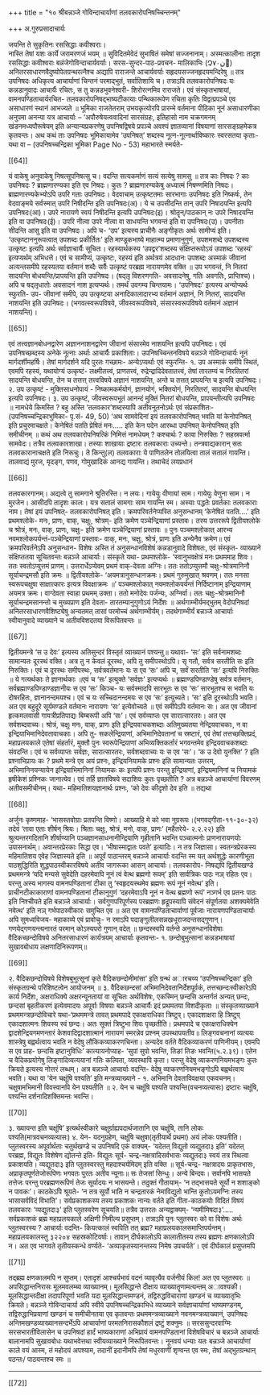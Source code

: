 +++
title = "१० श्रीबन्नञ्जे गोविन्दाचार्याणां तलवकारोपनिषच्चिन्तनम्"

+++
अ.गुरुप्रसादाचार्यः

जयन्ति ते सुकृतिनः रससिद्धाः कवीश्वराः।  
नास्ति तेषां यशः कार्ये जरामरणजं भयम् ॥ 
सुविदितमेवेदं सुभाषितं समेषां सज्जनानाम्। अस्मत्कालीनाः तादृश 
रससिद्धाः कवीश्वराः बन्नंजेगोविन्दाचार्यवर्याः। सरस-सुन्दर-पाठ-प्रवचन- 
मालिकाभिः (Չ׌ن۷۰ِ) अनितरसाधारणवैदुष्योपेतग्रन्थरत्नैश्च अद्यापि 
राराजन्ते  आचार्यवर्याः  सहृदयसज्जनहृदयमन्दिरेषु  ॥  तत्र  उपनिषदः 
अधिकृत्य  आचार्याणां  चिन्तनं  परमाद्भुतं,  सर्वातिशायि  च।  तत्राऽपि 
तलवकारोपनिषदः यः कन्नडानुवादः आचार्यैः रचितः, स तु कन्नडभुवनेश्वरी-
शिरोरत्नमिव  राराजते।  एवं  संस्कृतभाषायां,  वामनपण्डिताचार्यरचित- 
तलवकारोपनिषद्भाष्यटीकायाः पन्थिकारूपेण रचिता कृतिः विद्वत्प्रपञ्चे एव 
असाधारणं स्थानं आभज्यते ॥ 
भूमिका राजतेतराम् 
उभयकृत्योरपि प्रारम्भे वर्तमाना पीठिका नूनं असाधारणीका अनुपमा 
अनन्या यत्र आचार्याः – ‘अपौरुषेयत्ववादिनां सारसंग्रहः, इतिहासो नाम 
चक्रगमनम् खंडनमध्यपौरूषेयम् इति अन्यान्यप्रकरणेषु उपनिषद्विषये प्रपञ्चे 
अवश्यं ज्ञातव्यानां विषयाणां सारसङ्ग्रहमेकत्र कृतवन्तः। 
अथ कथं ताः उपनिषदः
भूमिकायामेव ‘उपनिषत्’ शब्दस्य नूत्न-नूत्नार्थाविष्कारः स्वरसतया 
कृताः- यथा वा – (उपनिषच्चन्द्रिका भूमिका Page No - 53)
महाभारते स्मर्यते- 

[[64]]

यं वाकेषु अनुवाकेषु निषत्सूपनिषत्सु च। 
वदन्ति सत्यकर्माणं सत्यं सत्येषु सामसु ॥
तत्र काः निषदः ? काः उपनिषदः ? ब्राह्मणारण्यका इति एव निषदः। 
कुतः ? ब्राह्मणारण्यकेषु अध्यात्मं निषण्णमिति निषदः। ब्राह्मणारण्यकेभ्योऽपि 
उपरि गताः उपनिषदः। वेदवाचाम् उत्कृष्टतमाः सारभागाः उपनिषदः इति 
निष्कर्षः, तेन वेदवाङ्मये सर्वस्मात् उपरि निषीदन्ति इति उपनिषदः(अ)। ये 
च  उपसीदन्ति  तान्  उपरि  निषादयन्ति  इत्यपि  उपनिषदः(आ)।  उपरे 
नारायणे स्वयं निषीदन्ति इत्यपि उपनिषदः(इ)। श्रोतॄन्/पाठकान् नः उपरे 
निषादयन्ति इति वा उपनिषदः(ई)। उपरि नीत्वा उपरे नीत्वा वा साधयन्ति 
भगवन्तं इति वा उपनिषदः(उ)। उपनीताः सीदन्ति आसु इति वा उपनिषदः।
अपि  च-  ‘उप’  इत्यस्य  प्राचीनैः  अङ्गीकृतः  अर्थः  सामीप्यं  इति। 
‘उत्कृष्टाननुरूपत्वात्  उपशब्दः  प्रकीर्तितः’  इति  माण्डूकभाष्ये  माहात्म्य 
प्रमाणानुगुणं, उपशमशब्दे उपशब्दस्य उत्कृष्टः इत्यपि अर्थः सर्वज्ञाचार्यैः 
सूचितः। रहस्यार्थकस्य ‘उपद्वर’शब्दस्य संक्षिप्तरूपोऽयं उपशब्दः ‘रहस्यं’ 
इत्यप्यर्थम्  अभिधत्ते।  एवं  च  सामीप्यं,  उत्कृष्टः,  रहस्यं  इति  अर्थत्रयं 
आदधानः उपशब्दः अस्माकं जीवानां अत्यन्तसमीपे रहस्यतया वर्तमानं 
शब्दैः सर्वैः उत्कृष्टं परब्रह्म नारायणमेव वक्ति ॥ उप भगवन्तं, नि  नितरां 
सादयन्ति  बोधयन्ति/प्रापयन्ति इति उपनिषदः। (षद्लृ विशरणगति-
अवसादनेषु, गतिः अवगतिः, प्राप्तिश्च)। 
अपि  च  षद्लृधातोः  अवसादनं   नाश  इत्यप्यर्थः।  तमर्थं  उवगम्य 
चिन्तयामः। ‘उपनिषदः’ इत्यस्य अन्योप्यर्थः स्फुरति-
उप- जीवानां समीपे, उप उत्कृष्टया  अनादिकालादारभ्य वर्तमानं 
अज्ञानं, नि नितरां, सादयन्ति  नाशयन्ति इति उपनिषदः।
(भगवत्स्वरूपविषये,  जीवस्वरूपविषये,  संसारस्वरूपविषये  वर्तमानं 
अज्ञानं नाशयन्ति)।

[[65]]

एवं  तत्त्वज्ञानबोधनद्वारेण  अज्ञाननाशनद्वारेण  जीवानां  संसारमेव 
नाशयन्ति इत्यपि उपनिषदः।
एवं  उपनिषच्छब्दस्य  अनेके  नूत्नाः  अर्थाः  आचार्यैः  प्रकाशिताः। 
उपनिषच्चिन्तनविषये  बन्नञ्जे  गोविन्दाचार्यः  नूनं  मार्गदर्शीमहर्षिः।  तेषां 
मार्गदर्शने यदि पुरतः गच्छामः- अन्येऽप्यर्थाः एवं स्फुरन्ति-
१. उप  अस्माकं समीपे स्थितं, एवमपि रहस्यं, यथायोग्यं उत्कृष्टं- 
लक्ष्मीतत्त्वं, प्राणतत्त्वं, रुद्रेन्द्रादिदेवतातत्त्वं, तेषां तारतम्यं च निरतितरां 
सादयन्ति  बोधयन्ति, तेन च तत्तत्त् तत्त्वविषये अज्ञानं नाशयन्ति, अन्ते 
च तत्तत् प्रापयन्ति च इत्यपि उपनिषदः।
२. उप  उत्कृष्टं - मुक्तिसाधनोपायं - निष्कामकर्मयोगं, ज्ञानयोगं, 
भक्तियोगं, निरतितरां, सादयन्ति बोधयन्ति इत्यपि उपनिषदः।
३. उप  उत्कृष्टं, जीवस्वरूपभूतं आनन्दं मुक्तिं नितरां बोधयन्ति, 
प्रापयन्तीत्यपि उपनिषदः ॥
नामधेये किमस्ति ? बहु अस्ति
‘तलवकार’शब्दस्यापि अतीवनूतनोऽर्थः एवं संप्रकाशितः-
(उपनिषच्चन्द्रिकाभुमिका- पृ.सं- 49, 50)
‘अथ सामवेदिनां इयं तलवकारोपनिषत् भवति यां केनोपनिषत् इति 
प्रचुरमाचक्षते। केनेषितं पतति प्रेषितं मनः..... इति केन पदेन आरब्धा 
उपनिषत् केनोपनिषत् इति समीचीनम् ॥ कथं अथ तलवकारोपनिषत्किं 
निमित्तं नामधेयम् ? कश्चार्थः ? कावा निरुक्तिः ? सहस्रवर्त्मा सामवेदः। 
तत्रैव  तलवकारशाखा।  तस्याः  शाखायाः  द्रष्टारः  तलवकाराः  उच्यन्ते। 
तन्त्रवाद्यकारान्  सतः  तलवकारानाचक्षते  इति  निरूचुः।  ते  किन्तु(ल) 
तलवकाराः  ये  पाणितलेन  तोलयित्वा  तालं  सतालं  गायन्ति।  तालवाद्यं 
मुरज, मृदङ्ग, पणव, गोमुखादिकं आनद्य गायन्ति। तथाचेदं लयप्रधानं 

[[66]]

तलवकारगानम्। अद्यत्वे तु सामगाने श्रुतिरस्ति। न लयः। गायेयुः वीणायां 
साम। गायेयुः वेणुना साम। न मुरजेन। आसीदपि तादृशः कालः। यत्र 
सतालं सामगाः साम गायन्ति स्म। अस्याः पद्धतेः प्रवर्तकाः तलवकाराः 
नाम। तेषां इयं उपनिषत्- तलवकारोपनिषत् इति।
क्रमपरिवर्तनेप्यस्ति अनुसन्धानम्
‘केनेषितं पतति....’ इति प्रथमश्लोके- मनः, प्राणः, वाक्, चक्षुः, 
श्रोत्रम्- इति क्रमेण पञ्चेन्द्रियाणां प्रस्तावः। तस्य उत्तररूपे द्वितीयश्लोके च 
श्रोत्रं, मनः, वाक्, प्राणः, चक्षुः- इति क्रमेण पञ्चेन्द्रियाणां प्रस्तावः ॥ पुनः 
पञ्चमश्लोकात् आरभ्य नवमश्लोकपर्यन्तं-पञ्चेन्द्रियाणां प्रस्तावः- वाक्, मनः, 
चक्षुः, श्रोत्रं, प्राणः इति अन्येनैव क्रमेण॥ एवं क्रमपरिवर्तनेऽपि अनुसन्धान-
विशेषः अस्ति तं अनुसन्धानविशेषं कन्नडानुवादे विशेषतः, एवं संस्कृत-
व्याख्याने संक्षिप्ततया सूचितवन्तः बन्नञ्जे आचार्याः। संस्कृते यथा-
प्रथमश्लोके- ‘स्वानुभवक्षेत्रं मनः प्रथममाह शिवः। ततः स्वतोऽप्युत्तमं 
प्राणम्।  उत्तरार्धेऽप्येवम्  प्रथमं  वाक्-देवता  अग्निः।  ततः  ततोऽप्युत्तमौ 
चक्षुः-श्रोत्रमानिनौ सूर्याचन्द्रमसौ इति क्रमः ॥
द्वितीयश्लोके- ‘अयमत्रानुसन्धानक्रमः। प्रथमं गुरुमुखात् श्रवणम्। ततः 
मनसा स्वरूपचक्षुषा साक्षात्कारः इत्यत्र विवक्षाक्रमः ॥’ 
पञ्चमश्लोकात् नवमश्लोकपर्यन्तं निर्दिष्टानाम् इन्द्रियाणाम् अयमत्र क्रमः। 
वाग्देवता स्वाहा प्रथमम् उक्ता। ततो मनोदेवः पर्जन्यः, अग्निर्वा। ततः 
चक्षुः-श्रोत्रमानिनौ  सूर्याचन्द्रमसानन्तो  च  मुख्यप्राण  इति  देवता- 
तारतम्यानुगुणोऽयं निर्देशः ॥
अर्थगाम्भीर्यमद्भुतम् 
वेदोपनिषदां  अनितरसाधारणवैशिष्ट्येषु  अन्यतमत्  तासां  परमोच्चं 
अर्थगाम्भीर्यम्। तदर्थगाम्भीर्यं बन्नञ्जे आचार्याः स्वीयानुवादे व्याख्याने च 
अतीवविशदतया विरूपितवन्तः ॥

[[67]]

द्वितीयमन्त्रे  ‘स  उ  देवः’  इत्यस्य  अतिसुन्दरं  विस्तृतं  व्याख्यानं 
पश्यन्तु॥ यथावा- ‘सः’ इति सर्वनामशब्दः सामान्यतः दूरस्थं वक्ति। अत्र 
तु न केवलं दूरस्थः, अपि तु समीपस्थोऽपि। सृ गतौ, सर्वत्र सरतीति  सः 
इति निरुक्तिः। एवं च दूरस्थः समीपस्थः, सर्वत्रवर्तमानः यः स एव ‘सः’ 
अपि  च,  सर्वं  सरतीति   ‘सः’  इत्यपि  निरुक्तिः  ॥  ये  गत्यर्थकाः  ते 
ज्ञानार्थकाः ॥एवं च ‘सः’ इत्युक्ते ‘सर्वज्ञः’ इत्यप्यर्थः ॥ ब्रह्माण्डपिण्डाण्डेषु 
सर्वत्र वर्तमानः, सर्वब्रह्माण्डपिण्डाण्डज्ञानीयः स एव ‘सः’ 
किञ्च- यः सर्वस्मादपि सारभूतः स एव ‘सः’ सारभूतश्च स भवति यः 
दोषरहितः, ज्ञानानन्दमयश्च। एवं च यः सच्चिदानन्दमयः स एव ‘सः’ इत्युच्यते। 
‘सः’ इति दूरस्थोऽपि भवति। अत एव बहुदूरे सूर्यमण्डले वर्तमानः 
नारायणः ‘सः’ इत्येवोच्यते ॥ एवं समीपेऽपि वर्तमानः सः। अत एव जीवानां 
हृत्कमलवासी गायत्रीप्रतिपाद्यः बिम्बरूपी अपि ‘सः’। एवं सर्वव्याप्तः एव 
सारात्सारतरः। अत एव सर्वशब्दवाच्यः। श्रोत्रं, चक्षुः मनः, वाक्, प्राणः 
इति  इन्द्रियवाचकशब्दाः  अतिमुख्यतया  नेन्द्रियवाचकाः,  न  वा 
इन्द्रियाभिमानिदेवतावाचकाः। अपि तु- सकलेन्द्रियाणां, अभिमानिदेवतानां 
च स्रष्टारं, एवं तेषां तत्तच्छक्तिप्रदं, महाप्रलयकाले एतेषां संहर्तारं, मुक्तौ पुनः 
स्वरूपेन्द्रियाणां अभिव्यक्तिकर्तारं भगवन्तमेव इन्द्रियवाचकशब्दाः संवदन्ति। 
एवं च सर्वव्याप्तः सर्वज्ञः, सारात्सारतरः, सर्वशब्दवाच्यः यः स एव ‘सः’।
‘क उ देवो युनक्ति’ ? इति प्रश्नाभिप्रायः कः ?
प्रथमे  मन्त्रे  एव  अयं  प्रश्नः,  इन्द्रियनियामके  प्रश्नः  इति  सामान्यतः 
उत्तरम्, अभिमानिनयन्यायेन इन्द्रियाभिमानिनां नियामकः कः इत्यपि प्रश्नः 
परन्तु इन्द्रियाणां, इन्द्रियमानिनां च नियामकं हृषीकेशं प्रश्निकः जानात्येव। 
एवं तर्हि ज्ञातविषये सदाशिवः कुतः पृच्छतीति ? अत्र बन्नञ्जे आचार्याणां 
विवरणम् अतीवसमीचीनम्। यथा-
महिमातिशयज्ञानार्थः प्रश्नः, ‘को देवः कीदृशो देव इति ॥ तद्यथा 

[[68]]

अर्जुनः कृष्णमाह- ‘भासस्तवोग्राः प्रतपन्ति विष्णो। आख्याहि मे को भवा
नुग्ररूपः।(भगवद्गीता-११-३०-३२) तदेवं ‘तावा एताः शीर्षन् श्रियः। 
श्रिताः  चक्षुः,  श्रोत्रं,  मनो,  वाक्,  प्राणः’  (महैतरेये-  २.२.२२)  इति 
श्रुत्यन्तरगदितानि  शीर्षाण्यानि  पञ्चज्ञानसाधनानीन्द्रियाणि  गृहीतानि 
भवन्ति पञ्चात्मनोः प्राणनारायणयोः उपासनार्थम्। अवान्तरप्रेरकाः सिद्धा 
एव। ‘भीषास्माद्वातः पवते’ इत्यादिः। न तत्र जिज्ञासा। स्वतन्त्रप्रेरकस्य 
महिमातिशय एवेह जिज्ञास्यते इति ॥
अपूर्वं पाठान्तरम्
बन्नञ्जे आचार्याः वदन्ति स्म यत् अर्थशुद्धेः कारणीभूता पाठशुद्धिरिति 
शुद्धपाठस्वीकारविषये अतीव जागरूका आसन् आचार्याः। तलवकारोप-
निषद्यपि द्वितीयखण्डे प्रथममन्त्रे ‘यदि मन्यसे सुवेदेति दहरमेवापि नूनं त्वं 
वेत्थ ब्रह्मणो रूपम्’ इति सार्वत्रिकः पाठः नञ् रहितः एव। परन्तु अस्य 
भागस्य वामनपण्डितानां टीका तु ‘स्वहृदयस्थमेव ब्रह्मणः रूपं नूनं नवेत्थ’ 
इति। प्राचीनटीकाकाराणां वामनपण्डितानां टीकानुगुणं ‘दहरमेवाऽपि नूनं 
न वेत्थ ब्रह्मणो रूपं’ नञ्गर्भ एव प्रतनः पाठः इति निश्चीयते इति बन्नञ्जे 
आचार्याः।  सर्वगुणपरिपूर्णस्य  परब्रह्मणः  हृद्रूपस्यापि  संवेदनं  संपूर्णतया 
अशक्यमेवेति नवेत्थ’ इति नञ् गर्भपाठस्वीकारः समुचित एव ॥ अत एव 
वामनपण्डिताचार्याणां पूर्वजाः नारायणपण्डिताचार्याः अपि सुमध्वविजय-
महाकाव्ये एवं प्रावोचुः-
न रमाऽपि पदाङ्गुलीलसन्नखधूराजदन्तसद्गुणान्। 
गणयेद्गणयन्त्यनारतं परमान् कोऽस्यपरो गुणान् वदेत् ॥
छन्दस्स्वपि वर्तन्ते अनुसन्धानविशेषाः
वैदिकच्छन्दोविषये अनितरसाधारणं कार्यत्रयम् आचार्याः कृतवन्तः- 
१. छन्दोबुभुत्सानां कन्नडभाषायां सुखावबोधाय लक्षणादिनिरूपणम्॥

[[69]]

 २. वैदिकछन्दोविषये विशेषबुभुत्सूनां कृते वैदिकछन्दोमीमांसा’ इति ग्रन्थं 
अारचय्य ‘उपनिषच्चन्द्रिका’ इति संस्कृतग्रन्थे परिशिष्टत्वेन आयोजनम् ॥ 
३.  वैदिकछन्दसां  अभिमानिदेवतानिर्देशपूर्वकं,  तत्तच्छन्दःस्वीकारेऽपि 
कार्य  निर्देशः,  अक्षराधिक्ये  अक्षरन्यूनतायां  वा  सूचितः  अर्थविशेषः, 
एकस्मिन् छन्दसि अन्तर्गतं अन्यत् छन्दः, छन्दसां बृहतीकरणं इत्येवमादयः 
अपूर्वाः  विषयाः  बन्नञ्जे  आचार्यैः  इदं  प्रथमतया  विशदीकृताः  ॥ 
संस्कृतव्याख्याने प्रथममन्त्रछन्दोविचारे यथा-‘प्रथममन्त्रे तावत् प्रथमपादे 
एकाक्षराधिका त्रिष्टुप्। एकादशाक्षरा हि त्रिष्टुप् एकादशात्मनः शिवस्य स्वं 
छन्दः। अतः सूक्तं त्रिष्टुभा शिवः पृच्छतीति। प्रथमपादे च एकाक्षराधिक्येन 
द्वादशेन्द्रियगमणन्तारं  केशवादिद्वादशात्मानं  नारायणं  स्मरन्नेव  प्रश्नम् 
उपस्थापयतीव॥
लिङ्गवचनानां व्यत्ययः शास्त्रेषु बह्वर्थत्वाय भवति
न  वेदेषु  लौकिकव्याकरणचिन्ता।  अन्यदेव  वर्तते  वैदिकव्याकरणं 
पाणिनीयम्। एवमपि स एव प्राह- छन्दसि इष्टानुविधिः’ कात्यायनोप्याह- 
‘सुपां सुपो भवन्ति, तिङां तिङः भवन्ति(५.२.३९)। एतेन च वैदिकप्रयोगेषु 
लिङ्गादिव्यत्ययानां  गतिः  कल्पिता,  व्यवस्थापि  कृता।  परन्तु  वेदेषु 
व्याकरणनियमभङ्गः  कुतः  क्रियते  इत्यस्य  नोत्तरं  लब्धम्।  अत्र  बन्नञ्जे 
आचार्याः वदन्ति-
वेदेषु व्याकरणनियमभङ्गोऽपि बह्वर्थत्वाय भवति। यथा वा ‘येन चक्षूंषि 
पश्यति’ इति मन्त्रव्याख्याने -
१. अभिमानि देवताविवक्षया एकवचनम्। चक्षुषामभिमानी विवस्वानपि 
येन पश्यतीति ॥
२. येन च चक्षूंषि पश्यति  पश्यन्ति(वचनव्यत्यासः) द्रष्टारः  चक्षूंषि, 
पश्यन्ति   दर्शनादिशक्तिमन्तः भवन्ति।

[[70]]

३. ख्यायन्त इति चक्षूंषि’ इत्यर्थस्वीकारे चक्षुर्ग्राह्यपदार्थजातानि एव 
चक्षूंषि, तानि लोकः पश्यति(मात्रवचनव्यत्यासः)
४. येन- यदनुग्रहेण, चक्षूंषि चक्षुषा(तृतीयार्थे प्रथमा) अयं लोकः 
पश्यतीति।
प्लुतस्वरस्य अपूर्वार्थताः
चतुर्थखण्डे च उपनिषदि एकं वाक्यम्- ‘यदेतत् विद्युतो व्यद्युतदा३ 
इति’ यदेतत्  परब्रह्म, विद्युतः  विशेषेण द्योतन्ते इति- विद्युतः  सूर्य-
चन्द्र-नक्षत्रादिसर्वभासः  व्यद्युतदा३  स्वयं  तत्र  स्थित्वा  प्रकाशयति। 
व्यद्युतदा३  इति  प्लुतस्वरस्तु  महदाश्चर्यमिदम्  इति  वक्ति  ॥  सूर्य-चन्द्र-
नक्षत्रादयः  प्राकृतभासः,  अप्राकृतपूर्णतेजोरूपिणः  भगवतः  पुरतः  अतीव 
न्यूनाः॥ सः तेजसां सिन्धुः। अन्ये बिन्दवः। सर्वानपि भासयते तत्तेजः 
परन्तु परब्रह्मणरूपिणं तेजः सूर्यादयः न भासयन्ते। तदुक्तं गीतायाम्-
‘न तद्भासयते सूर्यो न शशाङ्को न पावकः’।
काठकेऽपि श्रूयते-
‘न तत्र सूर्यो भाति न चन्द्रतारकं नेमाविद्युतो भान्ति कुतोऽयमग्निः तस्य 
भासासर्वविदं विभाति’। सर्वप्रकाशकस्य तस्य प्रकाशकः नान्यः वर्तते इति 
गीता-काठकयोः विदितं विषयं तलवकारः ‘व्यद्युतदा३’ इति प्लुतस्वरेण 
सूचयति॥ तत्रैव उत्तरतः अन्यद्वाक्यम्- ‘न्यमीमिषदा३’.....
सर्वप्रकाशकं ब्रह्म महाप्रलयकाले अक्षिणी निमील्य प्रसुप्तम्। तत्राऽपि 
पुनः  प्लुतस्वरः  को  वा  विशेषः  अर्थः  प्लुतस्वरस्य  ?  आचार्याः  वदन्ति- 
कियत्कालं  स्वपिति  तत्  ब्रह्म?  महाप्रलयकालसमाप्तिपर्यन्तम्। 
महाप्रलयकालस्तु  ३२२०४  सहस्रकोटिवर्षाः।  तावान्  दीर्घकालोऽपि 
कालातीतस्य तस्य ब्रह्मणः क्षणकालोऽपि न। अत एव भागवते तृतीयस्कन्धे 
वर्ण्यते- ‘अव्याकृतस्यानन्तस्य निमेष उपचर्यते’। एवं दीर्घकालं प्रसुप्तमपि 

[[71]]

तद्ब्रह्म क्षणकालमपि न सुप्तम्। एतादृशं आश्चर्यभावं वदनं व्यावृत्यैव वर्जनीयं 
किल! अत एव प्लुतस्वरः ॥
अपसिद्धान्तनिरासः
मूलमवलम्ब्य व्याख्यानम्। मूलसिद्धान्ते दीक्षाय व्याख्यातॄणामत्यन्तम् 
अावश्यकी। मूलसिद्धान्तदीक्षा तदापरिपूर्णा भवति यदा मूलसिद्धान्तमण्डनं, 
तद्विरुद्धविचाराणां खण्डनं च व्याख्यातृभिः क्रियते। बन्नञ्जे गोविन्दाचार्या 
अपि स्वीये उपनिषच्चन्द्रिकाभिधे व्याख्याने सर्वज्ञाचार्याणां भाष्यमण्डनम्, 
तद्विरुद्धाभिप्रयाणां खण्डनं च समीचीनतया एव कृतवन्तः प्रथममन्त्रव्याख्याने 
नवनमन्त्रव्याख्यानं,  उपनिषदः  अन्तिमखण्डव्याख्यानसन्दर्भेऽपि 
आचार्याणां परमतनिरासकौशलं द्रष्टुं शक्नुमः ॥
सरससुन्दरवाग्मिः सरसभारतीविलासेन च उपनिषदां हार्दं भाष्यकाराणां 
अभिप्रायं वामनपण्डितानां विशेषविचारं च बन्नञ्जे आचार्याः बालानामपि 
सुखावबोधः यथाभवेत्तथा स्वीयव्याख्याने निरूपितवन्तः। नूनवयं धन्याः 
यतः बन्नञ्जे आचार्याणां काले वयं आस्म, तं महोदयं अपश्याम, तदानीं 
इदानीमपि तेषां मधुरवाणीं शृण्वन्त एव स्मः, तेषां अद्भुतग्रन्थान् पठन्तः/
पाठयन्तश्च स्मः ॥
****

[[72]]

